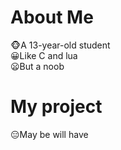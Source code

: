 # About Me
🐵A 13-year-old student  
😀Like C and lua  
😦But a noob  

# My project
😑May be will have



